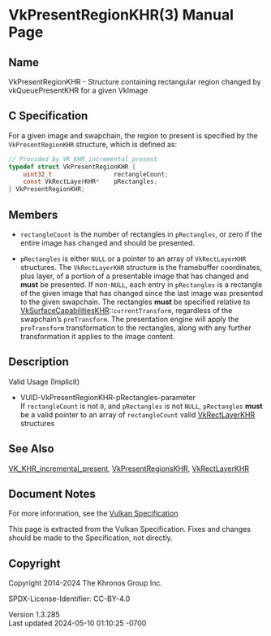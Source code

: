 # VkPresentRegionKHR(3) Manual Page

## Name

VkPresentRegionKHR - Structure containing rectangular region changed by
vkQueuePresentKHR for a given VkImage



## <a href="#_c_specification" class="anchor"></a>C Specification

For a given image and swapchain, the region to present is specified by
the `VkPresentRegionKHR` structure, which is defined as:

``` c
// Provided by VK_KHR_incremental_present
typedef struct VkPresentRegionKHR {
    uint32_t                 rectangleCount;
    const VkRectLayerKHR*    pRectangles;
} VkPresentRegionKHR;
```

## <a href="#_members" class="anchor"></a>Members

- `rectangleCount` is the number of rectangles in `pRectangles`, or zero
  if the entire image has changed and should be presented.

- `pRectangles` is either `NULL` or a pointer to an array of
  `VkRectLayerKHR` structures. The `VkRectLayerKHR` structure is the
  framebuffer coordinates, plus layer, of a portion of a presentable
  image that has changed and **must** be presented. If non-`NULL`, each
  entry in `pRectangles` is a rectangle of the given image that has
  changed since the last image was presented to the given swapchain. The
  rectangles **must** be specified relative to
  [VkSurfaceCapabilitiesKHR](https://registry.khronos.org/vulkan/specs/1.3-extensions/man/html/VkSurfaceCapabilitiesKHR.html)::`currentTransform`,
  regardless of the swapchain’s `preTransform`. The presentation engine
  will apply the `preTransform` transformation to the rectangles, along
  with any further transformation it applies to the image content.

## <a href="#_description" class="anchor"></a>Description

Valid Usage (Implicit)

- <a href="#VUID-VkPresentRegionKHR-pRectangles-parameter"
  id="VUID-VkPresentRegionKHR-pRectangles-parameter"></a>
  VUID-VkPresentRegionKHR-pRectangles-parameter  
  If `rectangleCount` is not `0`, and `pRectangles` is not `NULL`,
  `pRectangles` **must** be a valid pointer to an array of
  `rectangleCount` valid [VkRectLayerKHR](https://registry.khronos.org/vulkan/specs/1.3-extensions/man/html/VkRectLayerKHR.html)
  structures

## <a href="#_see_also" class="anchor"></a>See Also

[VK_KHR_incremental_present](https://registry.khronos.org/vulkan/specs/1.3-extensions/man/html/VK_KHR_incremental_present.html),
[VkPresentRegionsKHR](https://registry.khronos.org/vulkan/specs/1.3-extensions/man/html/VkPresentRegionsKHR.html),
[VkRectLayerKHR](https://registry.khronos.org/vulkan/specs/1.3-extensions/man/html/VkRectLayerKHR.html)

## <a href="#_document_notes" class="anchor"></a>Document Notes

For more information, see the <a
href="https://registry.khronos.org/vulkan/specs/1.3-extensions/html/vkspec.html#VkPresentRegionKHR"
target="_blank" rel="noopener">Vulkan Specification</a>

This page is extracted from the Vulkan Specification. Fixes and changes
should be made to the Specification, not directly.

## <a href="#_copyright" class="anchor"></a>Copyright

Copyright 2014-2024 The Khronos Group Inc.

SPDX-License-Identifier: CC-BY-4.0

Version 1.3.285  
Last updated 2024-05-10 01:10:25 -0700
